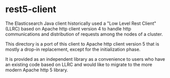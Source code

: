 # rest5-client

The Elasticsearch Java client historically used a "Low Level Rest Client" (LLRC) based on Apache http client version 4 to handle http communications and distribution of requests among the nodes of a cluster.

This directory is a port of this client to Apache http client version 5 that is mostly a drop-in replacement, except for the initialization phase.

It is provided as an independent library as a convenience to users who have an existing code based on LLRC and would like to migrate to the more modern Apache http 5 library.
